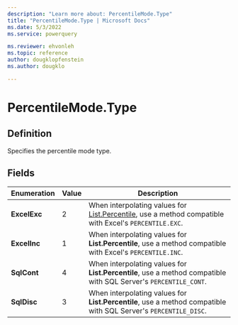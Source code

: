 ```yaml
---
description: "Learn more about: PercentileMode.Type"
title: "PercentileMode.Type | Microsoft Docs"
ms.date: 5/3/2022
ms.service: powerquery

ms.reviewer: ehvonleh
ms.topic: reference
author: dougklopfenstein
ms.author: dougklo

---
```

# PercentileMode.Type

## Definition

Specifies the percentile mode type.
  
## Fields

|Enumeration|Value|Description|  
|------------|-----|---------------|  
|**ExcelExc**|2| When interpolating values for [List.Percentile](list-percentile.md), use a method compatible with Excel's `PERCENTILE.EXC`.|
|**ExcelInc**|1| When interpolating values for **List.Percentile**, use a method compatible with Excel's `PERCENTILE.INC`.|
|**SqlCont**|4| When interpolating values for **List.Percentile**, use a method compatible with SQL Server's `PERCENTILE_CONT`.|
|**SqlDisc**|3| When interpolating values for **List.Percentile**, use a method compatible with SQL Server's `PERCENTILE_DISC`.|
  